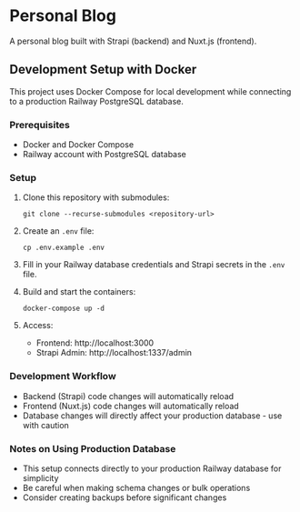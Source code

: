 # Personal Blog

A personal blog built with Strapi (backend) and Nuxt.js (frontend).

## Development Setup with Docker

This project uses Docker Compose for local development while connecting to a production Railway PostgreSQL database.

### Prerequisites

- Docker and Docker Compose
- Railway account with PostgreSQL database

### Setup

1. Clone this repository with submodules:
   ```
   git clone --recurse-submodules <repository-url>
   ```

2. Create an `.env` file:
   ```
   cp .env.example .env
   ```

3. Fill in your Railway database credentials and Strapi secrets in the `.env` file.

4. Build and start the containers:
   ```
   docker-compose up -d
   ```

5. Access:
   - Frontend: http://localhost:3000
   - Strapi Admin: http://localhost:1337/admin

### Development Workflow

- Backend (Strapi) code changes will automatically reload
- Frontend (Nuxt.js) code changes will automatically reload
- Database changes will directly affect your production database - use with caution

### Notes on Using Production Database

- This setup connects directly to your production Railway database for simplicity
- Be careful when making schema changes or bulk operations
- Consider creating backups before significant changes